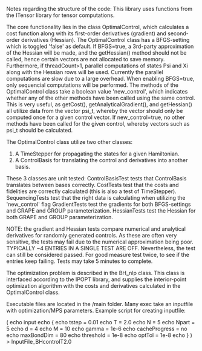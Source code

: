 Notes regarding the structure of the code:
This library uses functions from the ITensor library for tensor computations.

The core functionality lies in the class OptimalControl, which calculates a cost function along with its first-order derivatives (gradient) and second-order derivatives (Hessian).
The OptimalControl class has a BFGS-setting which is toggled 'false' as default. If BFGS=true, a 3rd-party approximation of the Hessian will be made, and the getHessian() method should not be called, hence certain vectors are not allocated to save memory.
Furthermore, if threadCount>1, parallel computations of states Psi and Xi along with the Hessian rows will be used. Currently the parallel computations are slow due to a large overhead. 
When enabling BFGS=true, only sequencial computations will be performed.
The methods of the OptimalControl class take a boolean value 'new_control', which indicates whether any of the other methods have been called using the same control. This is very useful, as getCost(), getAnalyticalGradient(), and getHessian() all utilize data from the vector psi_t, whereby the vector should only be computed once for a given control vector. If new_control=true, no other methods have been called for the given control, whereby vectors such as psi_t should be calculated.

The OptimalControl class utilize two other classes:
  1. A TimeStepper for propagating the states for a given Hamiltonian.
  2. A ControlBasis for translating the control and derivatives into another basis.
  
These 3 classes are unit tested:
  ControlBasisTest tests that ControlBasis translates between bases correctly.
  CostTests test that the costs and fidelities are correctly calculated (this is also a test of TimeStepper).
  SequencingTests test that the right data is calculating when utilizing the 'new_control' flag
  GradientTests test the gradients for both BFGS-settings and GRAPE and GROUP parameterization.
  HessianTests test the Hessian for both GRAPE and GROUP parameterization.
  
NOTE: the gradient and Hessian tests compare numerical and analytical derivatives for randomly generated controls. As these are often very sensitive, the tests may fail due to the numerical approximation being poor. TYPICALLY ~4 ENTRIES IN A SINGLE TEST ARE OFF. Nevertheless, the test can still be considered passed. For good measure test twice, to see if the entries keep failing. Tests may take 5 minutes to complete.


The optimization problem is described in the BH_nlp class. This class is interfaced according to the IPOPT library, and supplies the interior-point optimization algorithm with the costs and derivatives calculated in the OptimalControl class.


Executable files are located in the /main folder. Many exec take an inputfile with optimization/MPS parameters.
Example script for creating inputfile:

  (
    echo input
    echo {
    echo tstep = 0.01
    echo T = 2.0
    echo N = 5
    echo Npart = 5
    echo d = 4
    echo M = 10
    echo gamma = 1e-6
    echo cacheProgress = no
    echo maxBondDim = 80
    echo threshold = 1e-8
    echo optTol = 1e-8
    echo }
  ) > InputFile_BHcontrolT2.0

